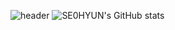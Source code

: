 ![header](https://capsule-render.vercel.app/api?type=waving&color=auto&height=300&section=header&text=se0hyunt&fontSize=90)
![SE0HYUN's GitHub stats](https://github-readme-stats.vercel.app/api?username=se0hyun&show_icons=true&theme=gotham)

<!--
**se0hyun/se0hyun** is a ✨ _special_ ✨ repository because its `README.md` (this file) appears on your GitHub profile.

Here are some ideas to get you started:

- 🔭 I’m currently working on ...
- 🌱 I’m currently learning ...
- 👯 I’m looking to collaborate on ...
- 🤔 I’m looking for help with ...
- 💬 Ask me about ...
- 📫 How to reach me: ...
- 😄 Pronouns: ...
- ⚡ Fun fact: ...
-->
